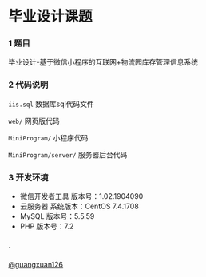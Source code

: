 # 毕业设计课题

### 1 题目
毕业设计-基于微信小程序的互联网+物流园库存管理信息系统

### 2 代码说明
`iis.sql` 数据库sql代码文件

`web/` 网页版代码

`MiniProgram/` 小程序代码

`MiniProgram/server/` 服务器后台代码

### 3 开发环境
- 微信开发者工具 版本号：1.02.1904090
- 云服务器 系统版本：CentOS 7.4.1708
- MySQL 版本号：5.5.59
- PHP 版本号：7.2


### ·
[@guangxuan126](https://github.com/guangxuan126)

